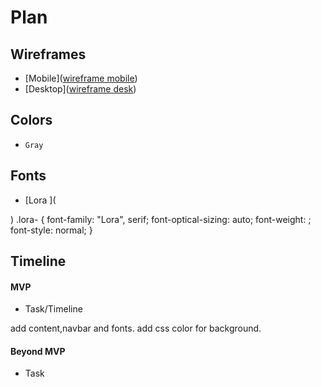 # Plan

## Wireframes
* [Mobile]([wireframe mobile](https://docs.google.com/drawings/d/1mPX80esG8xGlbQpStYVLD1FcE5nu2tYCwqnJ32XoW_o/edit))
* [Desktop]([wireframe desk](https://docs.google.com/drawings/d/1ypzBIflW7HbWojDfE8Nu8R3WV5OsCsmpoT7DvGQvY-g/edit))

## Colors
* `Gray`

## Fonts
* [Lora ](<link rel="preconnect" href="https://fonts.googleapis.com">
<link rel="preconnect" href="https://fonts.gstatic.com" crossorigin>
<link href="https://fonts.googleapis.com/css2?family=Lora:ital,wght@0,400..700;1,400..700&display=swap" rel="stylesheet">)
.lora-<uniquifier> {
  font-family: "Lora", serif;
  font-optical-sizing: auto;
  font-weight: <weight>;
  font-style: normal;
}

## Timeline

#### MVP

* Task/Timeline

add content,navbar and fonts.
add css color for background.

#### Beyond MVP

* Task








<!-- DO NOT USE THIS YET

| Name | Glows | Grows |
| -------- | ------- | ------- |
|   |   |
|   |   |
|   |   |
|   |   |
|   |   |
|   |   |

-->
